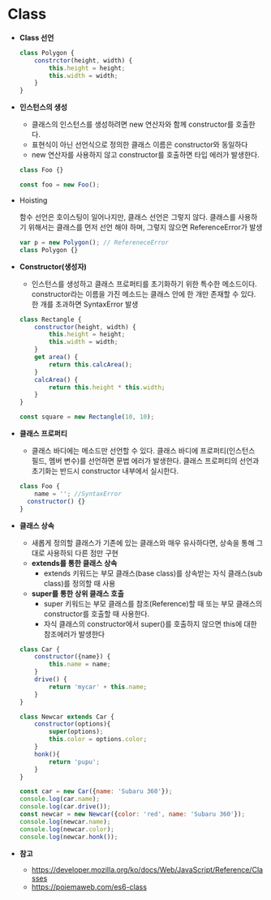 # Class

+ **Class 선언**

  ```javascript
  class Polygon {
      constrctor(height, width) {
          this.height = height;
          this.width = width;
      }
  }
  ```

+ **인스턴스의 생성**

  + 클래스의 인스턴스를 생성하려면 new 연산자와 함께 constructor를 호출한다.
  + 표현식이 아닌 선언식으로 정의한 클래스 이름은 constructor와 동일하다
  + new 연산자를 사용하지 않고 constructor를 호출하면 타입 에러가 발생한다.

  ```javascript
  class Foo {}
  
  const foo = new Foo();
  ```

+ Hoisting

  함수 선언은 호이스팅이 일어나지만, 클래스 선언은 그렇지 않다. 클래스를 사용하기 위해서는 클래스를 먼저 선언 해야 하며, 그렇지 않으면 ReferenceError가 발생

  ```javascript
  var p = new Polygon(); // RefereneceError
  class Polygon {}
  ```

+ **Constructor(생성자)**

  + 인스턴스를 생성하고 클래스 프로퍼티를 초기화하기 위한 특수한 메소드이다. constructor라는 이름을 가진 메소드는 클래스 안에 한 개만 존재할 수 있다. 한 개를 초과하면 SyntaxError 발생

  ```javascript
  class Rectangle {
      constructor(height, width) {
          this.height = height;
          this.width = width;
      }
      get area() {
          return this.calcArea();
      }
      calcArea() {
          return this.height * this.width;
      }
  }
  
  const square = new Rectangle(10, 10);
  ```

+ **클래스 프로퍼티**

  + 클래스 바디에는 메소드만 선언할 수 있다. 클래스 바디에 프로퍼티(인스턴스 필드, 멤버 변수)를 선언하면 문법 에러가 발생한다. 클래스 프로퍼티의 선언과 초기화는 반드시 constructor 내부에서 실시한다.

  ```javascript
  class Foo {
      name = ''; //SyntaxError
  	constructor() {}
  }
  ```

  

+ **클래스 상속**

  + 새롭게 정의할 클래스가 기존에 있는 클래스와 매우 유사하다면, 상속을 통해 그대로 사용하되 다른 점만 구현
  + **extends를 통한 클래스 상속**
    + extends 키워드는 부모 클래스(base class)를 상속받는 자식 클래스(sub class)를 정의할 때 사용
  + **super를 통한 상위 클래스 호출**
    + super 키워드는 부모 클래스를 참조(Reference)할 때 또는 부모 클래스의 constructor를 호출할 때 사용한다.
    + 자식 클래스의 constructor에서 super()를 호출하지 않으면 this에 대한 참조에러가 발생한다

  ```javascript
  class Car {
      constructor({name}) {
          this.name = name;
      }
      drive() {
          return 'mycar' + this.name;
      }
  }
  
  class Newcar extends Car {
      constructor(options){
          super(options);
          this.color = options.color;
      }
      honk(){
          return 'pupu';
      }
  }
  
  const car = new Car({name: 'Subaru 360'});
  console.log(car.name);
  console.log(car.drive());
  const newcar = new Newcar({color: 'red', name: 'Subaru 360'});
  console.log(newcar.name);
  console.log(newcar.color);
  console.log(newcar.honk());
  ```

+ **참고**
  + https://developer.mozilla.org/ko/docs/Web/JavaScript/Reference/Classes
  + https://poiemaweb.com/es6-class